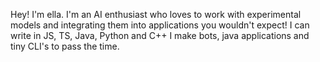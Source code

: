 Hey! I'm ella.
I'm an AI enthusiast who loves to work with experimental models and integrating them into applications you wouldn't expect!
I can write in JS, TS, Java, Python and C++
I make bots, java applications and tiny CLI's to pass the time.

<!---
ellsies/ellsies is a ✨ special ✨ repository because its `README.md` (this file) appears on your GitHub profile.
You can click the Preview link to take a look at your changes.
--->
